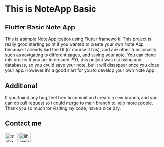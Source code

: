 # This is NoteApp Basic

## Flutter Basic Note App
This is a simple Note Application using Flutter framework. This project is really good starting point if you wanted to create your own Note App because it already had the UI (of course it has), and any other functionality such as navigating to different pages, and saving your note. You can clone this project if you are interested. FYI, this project was not using any databases, so you could save your note, but it will disappear once you close your app. However it's a good start for you to develop your own Note App.

## Additional
If you found any bug, feel free to commit and create a new branch, and you can do pull request so i could merge to main branch to help more people. Thank you so much for visiting my code, have a nice day.

## Contact me
<a href="https://linkedin.com/in/muhammad-ilham-misbakhul-anwar-777451286" target="blank"><img align="center" src="https://raw.githubusercontent.com/rahuldkjain/github-profile-readme-generator/master/src/images/icons/Social/linked-in-alt.svg" alt="muhammad ilham misbakhul anwar" height="30" width="40" /></a>
<a href="https://instagram.com/ilhammsbkhl" target="blank"><img align="center" src="https://raw.githubusercontent.com/rahuldkjain/github-profile-readme-generator/master/src/images/icons/Social/instagram.svg" alt="ilhammsbkhl" height="30" width="40" /></a>